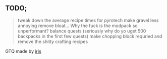## TODO;
>tweak down the average recipe times for pyrotech
>make gravel less annoying
>remove bloat... Why the fuck is the modpack so unperformant?
>balance quests (seriously why do yo uget 500 backpacks in the first few quests)
>make chopping block requried and remove the shitty crafting recipes

GTQ made by [iris](https://github.com/iristhepianist)
